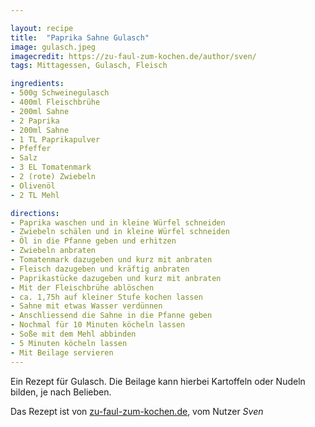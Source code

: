 ```yaml
---

layout: recipe
title:  "Paprika Sahne Gulasch"
image: gulasch.jpeg
imagecredit: https://zu-faul-zum-kochen.de/author/sven/
tags: Mittagessen, Gulasch, Fleisch

ingredients:
- 500g Schweinegulasch
- 400ml Fleischbrühe
- 200ml Sahne
- 2 Paprika
- 200ml Sahne
- 1 TL Paprikapulver
- Pfeffer
- Salz
- 3 EL Tomatenmark
- 2 (rote) Zwiebeln
- Olivenöl
- 2 TL Mehl

directions:
- Paprika waschen und in kleine Würfel schneiden
- Zwiebeln schälen und in kleine Würfel schneiden
- Öl in die Pfanne geben und erhitzen
- Zwiebeln anbraten
- Tomatenmark dazugeben und kurz mit anbraten
- Fleisch dazugeben und kräftig anbraten
- Paprikastücke dazugeben und kurz mit anbraten
- Mit der Fleischbrühe ablöschen
- ca. 1,75h auf kleiner Stufe kochen lassen
- Sahne mit etwas Wasser verdünnen
- Anschliessend die Sahne in die Pfanne geben
- Nochmal für 10 Minuten köcheln lassen
- Soße mit dem Mehl abbinden
- 5 Minuten köcheln lassen
- Mit Beilage servieren
---
```


Ein Rezept für Gulasch. Die Beilage kann hierbei Kartoffeln oder Nudeln bilden, je nach Belieben.

Das Rezept ist von [zu-faul-zum-kochen.de](https://zu-faul-zum-kochen.de/paprika-sahne-gulasch/), vom Nutzer *Sven*